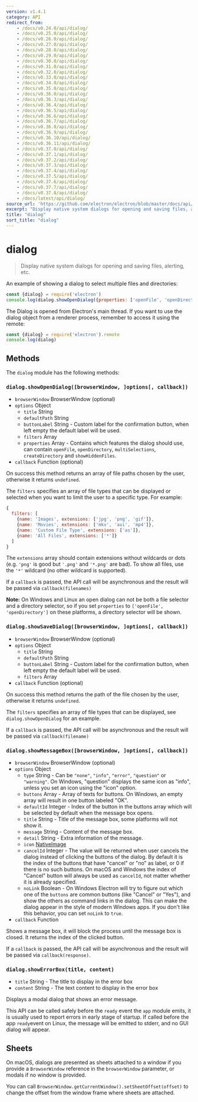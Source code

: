 ```yaml
---
version: v1.4.1
category: API
redirect_from:
    - /docs/v0.24.0/api/dialog/
    - /docs/v0.25.0/api/dialog/
    - /docs/v0.26.0/api/dialog/
    - /docs/v0.27.0/api/dialog/
    - /docs/v0.28.0/api/dialog/
    - /docs/v0.29.0/api/dialog/
    - /docs/v0.30.0/api/dialog/
    - /docs/v0.31.0/api/dialog/
    - /docs/v0.32.0/api/dialog/
    - /docs/v0.33.0/api/dialog/
    - /docs/v0.34.0/api/dialog/
    - /docs/v0.35.0/api/dialog/
    - /docs/v0.36.0/api/dialog/
    - /docs/v0.36.3/api/dialog/
    - /docs/v0.36.4/api/dialog/
    - /docs/v0.36.5/api/dialog/
    - /docs/v0.36.6/api/dialog/
    - /docs/v0.36.7/api/dialog/
    - /docs/v0.36.8/api/dialog/
    - /docs/v0.36.9/api/dialog/
    - /docs/v0.36.10/api/dialog/
    - /docs/v0.36.11/api/dialog/
    - /docs/v0.37.0/api/dialog/
    - /docs/v0.37.1/api/dialog/
    - /docs/v0.37.2/api/dialog/
    - /docs/v0.37.3/api/dialog/
    - /docs/v0.37.4/api/dialog/
    - /docs/v0.37.5/api/dialog/
    - /docs/v0.37.6/api/dialog/
    - /docs/v0.37.7/api/dialog/
    - /docs/v0.37.8/api/dialog/
    - /docs/latest/api/dialog/
source_url: 'https://github.com/electron/electron/blob/master/docs/api/dialog.md'
excerpt: "Display native system dialogs for opening and saving files, alerting, etc."
title: "dialog"
sort_title: "dialog"
---
```


# dialog

> Display native system dialogs for opening and saving files, alerting, etc.

An example of showing a dialog to select multiple files and directories:

```javascript
const {dialog} = require('electron')
console.log(dialog.showOpenDialog({properties: ['openFile', 'openDirectory', 'multiSelections']}))
```

The Dialog is opened from Electron's main thread. If you want to use the dialog
object from a renderer process, remember to access it using the remote:

```javascript
const {dialog} = require('electron').remote
console.log(dialog)
```

## Methods

The `dialog` module has the following methods:

### `dialog.showOpenDialog([browserWindow, ]options[, callback])`

* `browserWindow` BrowserWindow (optional)
* `options` Object
  * `title` String
  * `defaultPath` String
  * `buttonLabel` String - Custom label for the confirmation button, when
    left empty the default label will be used.
  * `filters` Array
  * `properties` Array - Contains which features the dialog should use, can
    contain `openFile`, `openDirectory`, `multiSelections`, `createDirectory`
    and `showHiddenFiles`.
* `callback` Function (optional)

On success this method returns an array of file paths chosen by the user,
otherwise it returns `undefined`.

The `filters` specifies an array of file types that can be displayed or
selected when you want to limit the user to a specific type. For example:

```javascript
{
  filters: [
    {name: 'Images', extensions: ['jpg', 'png', 'gif']},
    {name: 'Movies', extensions: ['mkv', 'avi', 'mp4']},
    {name: 'Custom File Type', extensions: ['as']},
    {name: 'All Files', extensions: ['*']}
  ]
}
```

The `extensions` array should contain extensions without wildcards or dots (e.g.
`'png'` is good but `'.png'` and `'*.png'` are bad). To show all files, use the
`'*'` wildcard (no other wildcard is supported).

If a `callback` is passed, the API call will be asynchronous and the result
will be passed via `callback(filenames)`

**Note:** On Windows and Linux an open dialog can not be both a file selector
and a directory selector, so if you set `properties` to
`['openFile', 'openDirectory']` on these platforms, a directory selector will be
shown.

### `dialog.showSaveDialog([browserWindow, ]options[, callback])`

* `browserWindow` BrowserWindow (optional)
* `options` Object
  * `title` String
  * `defaultPath` String
  * `buttonLabel` String - Custom label for the confirmation button, when
    left empty the default label will be used.
  * `filters` Array
* `callback` Function (optional)

On success this method returns the path of the file chosen by the user,
otherwise it returns `undefined`.

The `filters` specifies an array of file types that can be displayed, see
`dialog.showOpenDialog` for an example.

If a `callback` is passed, the API call will be asynchronous and the result
will be passed via `callback(filename)`

### `dialog.showMessageBox([browserWindow, ]options[, callback])`

* `browserWindow` BrowserWindow (optional)
* `options` Object
  * `type` String - Can be `"none"`, `"info"`, `"error"`, `"question"` or
  `"warning"`. On Windows, "question" displays the same icon as "info", unless
  you set an icon using the "icon" option.
  * `buttons` Array - Array of texts for buttons. On Windows, an empty array
    will result in one button labeled "OK".
  * `defaultId` Integer - Index of the button in the buttons array which will
    be selected by default when the message box opens.
  * `title` String - Title of the message box, some platforms will not show it.
  * `message` String - Content of the message box.
  * `detail` String - Extra information of the message.
  * `icon` [NativeImage](http://electron.atom.io/docs/api/native-image)
  * `cancelId` Integer - The value will be returned when user cancels the dialog
    instead of clicking the buttons of the dialog. By default it is the index
    of the buttons that have "cancel" or "no" as label, or 0 if there is no such
    buttons. On macOS and Windows the index of "Cancel" button will always be
    used as `cancelId`, not matter whether it is already specified.
  * `noLink` Boolean - On Windows Electron will try to figure out which one of
    the `buttons` are common buttons (like "Cancel" or "Yes"), and show the
    others as command links in the dialog. This can make the dialog appear in
    the style of modern Windows apps. If you don't like this behavior, you can
    set `noLink` to `true`.
* `callback` Function

Shows a message box, it will block the process until the message box is closed.
It returns the index of the clicked button.

If a `callback` is passed, the API call will be asynchronous and the result
will be passed via `callback(response)`.

### `dialog.showErrorBox(title, content)`

* `title` String - The title to display in the error box
* `content` String - The text content to display in the error box

Displays a modal dialog that shows an error message.

This API can be called safely before the `ready` event the `app` module emits,
it is usually used to report errors in early stage of startup.  If called
before the app `ready`event on Linux, the message will be emitted to stderr,
and no GUI dialog will appear.

## Sheets

On macOS, dialogs are presented as sheets attached to a window if you provide
a `BrowserWindow` reference in the `browserWindow` parameter, or modals if no
window is provided.

You can call `BrowserWindow.getCurrentWindow().setSheetOffset(offset)` to change
the offset from the window frame where sheets are attached.
